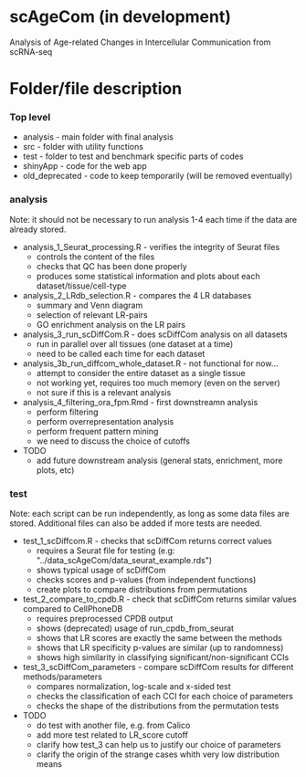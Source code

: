 # scAgeCom (in development)
Analysis of Age-related Changes in Intercellular Communication from scRNA-seq

# Folder/file description
### Top level
* analysis - main folder with final analysis
* src - folder with utility functions
* test - folder to test and benchmark specific parts of codes
* shinyApp - code for the web app
* old_deprecated - code to keep temporarily (will be removed eventually)

### analysis
Note: it should not be necessary to run analysis 1-4 each time if the data are already stored.
* analysis_1_Seurat_processing.R - verifies the integrity of Seurat files
    * controls the content of the files
    * checks that QC has been done properly
    * produces some statistical information and plots about each dataset/tissue/cell-type
* analysis_2_LRdb_selection.R - compares the 4 LR databases
    * summary and Venn diagram
    * selection of relevant LR-pairs
    * GO enrichment analysis on the LR pairs
* analysis_3_run_scDiffCom.R - does scDiffCom analysis on all datasets
    * run in parallel over all tissues (one dataset at a time)
    * need to be called each time for each dataset
* analysis_3b_run_diffcom_whole_dataset.R - not functional for now...
    * attempt to consider the entire dataset as a single tissue
    * not working yet, requires too much memory (even on the server)
    * not sure if this is a relevant analysis
* analysis_4_filtering_ora_fpm.Rmd - first downstreamn analysis
    * perform filtering
    * perform overrepresentation analysis
    * perform frequent pattern mining
    * we need to discuss the choice of cutoffs
* TODO
    * add future downstream analysis (general stats, enrichment, more plots, etc)

### test
Note: each script can be run independently, as long as some data files are stored. Additional files can also be added if more tests are needed.
* test_1_scDiffcom.R - checks that scDiffCom returns correct values
    * requires a Seurat file for testing (e.g: "../data_scAgeCom/data_seurat_example.rds")
    * shows typical usage of scDiffCom
    * checks scores and p-values (from independent functions)
    * create plots to compare distributions from permutations
* test_2_compare_to_cpdb.R - check that scDiffCom returns similar values compared to CellPhoneDB
    * requires preprocessed CPDB output
    * shows (deprecated) usage of run_cpdb_from_seurat
    * shows that LR scores are exactly the same between the methods
    * shows that LR specificity p-values are similar (up to randomness)
    * shows high similarity in classifying significant/non-significant CCIs
* test_3_scDiffCom_parameters - compare scDiffCom results for different methods/parameters
    * compares normalization, log-scale and x-sided test
    * checks the classification of each CCI for each choice of parameters
    * checks the shape of the distributions from the permutation tests
* TODO
    * do test with another file, e.g. from Calico
    * add more test related to LR_score cutoff
    * clarify how test_3 can help us to justify our choice of parameters
    * clarify the origin of the strange cases whith very low distribution means